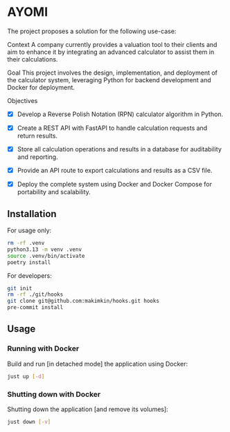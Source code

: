 # AYOMI

The project proposes a solution for the following use-case:

Context
A company currently provides a valuation tool to their clients and aim to enhance it by integrating an advanced calculator to assist them in their calculations.

Goal
This project involves the design, implementation, and deployment of the calculator system, leveraging Python for backend development and Docker for deployment.

Objectives
- [x] Develop a Reverse Polish Notation (RPN) calculator algorithm in Python.
- [x] Create a REST API with FastAPI to handle calculation requests and return results.
- [x] Store all calculation operations and results in a database for auditability and reporting.
- [x] Provide an API route to export calculations and results as a CSV file.
- [x] Deploy the complete system using Docker and Docker Compose for portability and scalability.



## Installation

For usage only:

```bash
rm -rf .venv
python3.13 -m venv .venv
source .venv/bin/activate
poetry install
```

For developers:

```bash
git init
rm -rf ./git/hooks
git clone git@github.com:makimkin/hooks.git hooks
pre-commit install
```

## Usage

### Running with Docker

Build and run [in detached mode] the application using Docker:

```bash
just up [-d]
```

### Shutting down with Docker

Shutting down the application [and remove its volumes]:

```bash
just down [-v]
```
